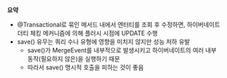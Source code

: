 **요약**
- @Transactional로 묶인 메서드 내에서 엔터티를 조회 후 수정하면, 하이버네이트 더티 체킹 메커니즘에 의해 플러시 시점에 UPDATE 수행
- save() 유무는 쿼리 수나 유형에 영향을 미치지 않지만 성능 저하 유발
  - save()가 MergeEvent를 내부적으로 발생시키고 하이버네이트의 여러 내부 동작(필요하지 않은)을 실행하기 때문
  - 따라서 save() 명시적 호출을 피하는 것이 좋음
